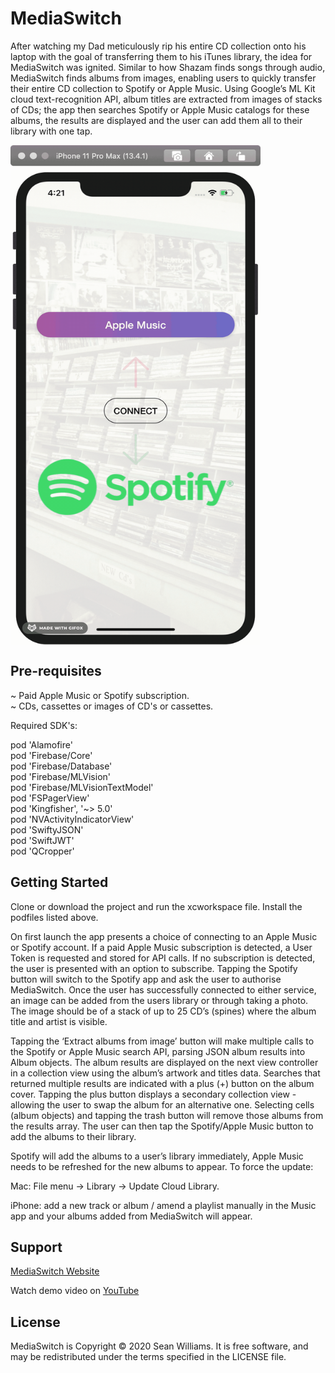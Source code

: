 # MediaSwitch

After watching my Dad meticulously rip his entire CD collection onto his laptop with the goal of transferring them to his iTunes library, the idea for MediaSwitch was ignited. Similar to how Shazam finds songs through audio, MediaSwitch finds albums from images, enabling users to quickly transfer their entire CD collection to Spotify or Apple Music. Using Google’s ML Kit cloud text-recognition API, album titles are extracted from images of stacks of CDs; the app then searches Spotify or Apple Music catalogs for these albums, the results are displayed and the user can add them all to their library with one tap.

<img align="center" src="Gifs/gif1.gif" data-canonical-src="Gifs/gif1.gif" width="400" height="800" />

## Pre-requisites

~ Paid Apple Music or Spotify subscription.     
~ CDs, cassettes or images of CD's or cassettes.        

Required SDK's:

  pod 'Alamofire'     
  pod 'Firebase/Core'     
  pod 'Firebase/Database'     
  pod 'Firebase/MLVision'       
  pod 'Firebase/MLVisionTextModel'      
  pod 'FSPagerView'     
  pod 'Kingfisher', '~> 5.0'      
  pod 'NVActivityIndicatorView'     
  pod 'SwiftyJSON'      
  pod 'SwiftJWT'    
  pod 'QCropper'    
  

## Getting Started
Clone or download the project and run the xcworkspace file. Install the podfiles listed above. 

On first launch the app presents a choice of connecting to an Apple Music or Spotify account. If a paid Apple Music subscription is detected, a User Token is requested and stored for API calls. If no subscription is detected, the user is presented with an option to subscribe. Tapping the Spotify button will switch to the Spotify app and ask the user to authorise MediaSwitch. Once the user has successfully connected to either service, an image can be added from the users library or through taking a photo. The image should be of a stack of up to 25 CD’s (spines) where the album title and artist is visible. 

Tapping the ‘Extract albums from image’ button will make multiple calls to the Spotify or Apple Music search API, parsing JSON album results into Album objects. The album results are displayed on the next view controller in a collection view using the album’s artwork and titles data. Searches that returned multiple results are indicated with a plus (+) button on the album cover. Tapping the plus button displays a secondary collection view - allowing the user to swap the album for an alternative one. Selecting cells (album objects) and tapping the trash button will remove those albums from the results array. The user can then tap the Spotify/Apple Music button to add the albums to their library. 

Spotify will add the albums to a user’s library immediately, Apple Music needs to be refreshed for the new albums to appear. To force the update:

Mac: File menu -> Library -> Update Cloud Library.
                
iPhone: add a new track or album / amend a playlist manually in the Music app and your albums added from MediaSwitch will appear.


## Support
[MediaSwitch Website](https://wilmslo.wixsite.com/mediaswitch)

Watch demo video on [YouTube](https://youtu.be/Up6liYU-bpk)

## License
MediaSwitch is Copyright © 2020 Sean Williams. It is free software, and may be redistributed under the terms specified in the LICENSE file.
